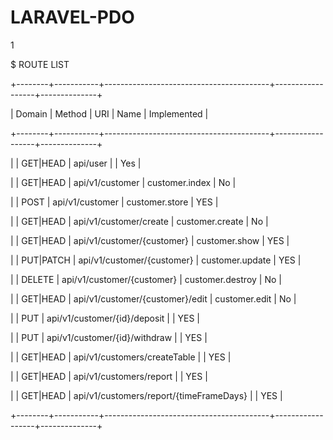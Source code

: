 # LARAVEL-PDO

1
 




$ ROUTE LIST

+--------+-----------+-----------------------------------------+------------------+--------------+

| Domain | Method    | URI                                     | Name             |  Implemented |

+--------+-----------+-----------------------------------------+------------------+--------------+

|        | GET|HEAD  | api/user                                |                  |     Yes      |

|        | GET|HEAD  | api/v1/customer                         | customer.index   |     No       |

|        | POST      | api/v1/customer                         | customer.store   |     YES      |

|        | GET|HEAD  | api/v1/customer/create                  | customer.create  |     No       |

|        | GET|HEAD  | api/v1/customer/{customer}              | customer.show    |     YES      |

|        | PUT|PATCH | api/v1/customer/{customer}              | customer.update  |     YES      |

|        | DELETE    | api/v1/customer/{customer}              | customer.destroy |     No       |

|        | GET|HEAD  | api/v1/customer/{customer}/edit         | customer.edit    |     No       |

|        | PUT       | api/v1/customer/{id}/deposit            |                  |     YES      |

|        | PUT       | api/v1/customer/{id}/withdraw           |                  |     YES      |

|        | GET|HEAD  | api/v1/customers/createTable            |                  |     YES      |

|        | GET|HEAD  | api/v1/customers/report                 |                  |     YES      |

|        | GET|HEAD  | api/v1/customers/report/{timeFrameDays} |                  |     YES      |

+--------+-----------+-----------------------------------------+------------------+--------------+ 
